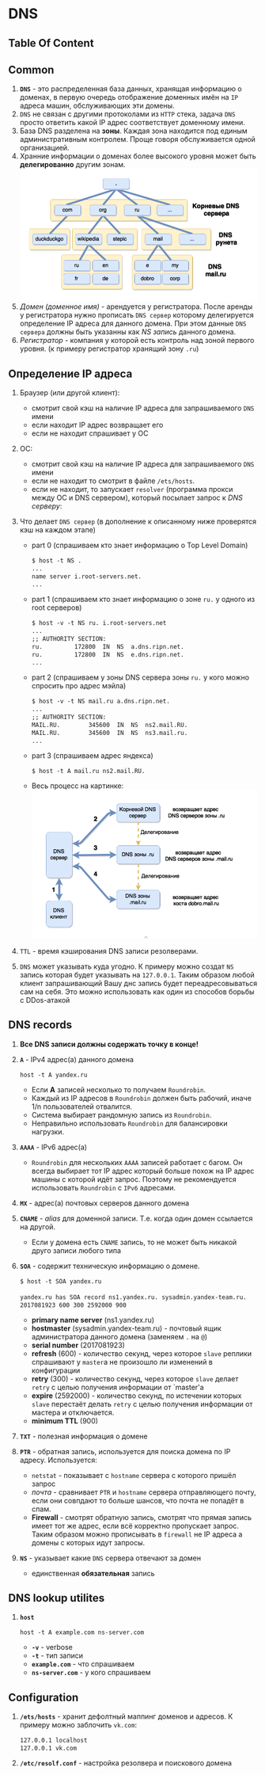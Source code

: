 # DNS

## Table Of Content

## Common
1. **`DNS`** - это распределенная база данных, хранящая информацию о доменах, в первую очередь отображение доменных имён на `IP` адреса машин, обслуживающих эти домены.
1. `DNS` не связан с другими протоколами из `HTTP` стека, задача `DNS` просто ответить какой IP адрес соответствует доменному имени.
1. База DNS разделена на **зоны**. Каждая зона находится под единым административным контролем. Проще говоря обслуживается одной организацией.
1. Хранние информации о доменах более высокого уровня может быть **делегированно** другим зонам.
    ![DNS Hierarhy](../images/dns-hierarchy.png)
1. _Домен (доменное имя)_ - арендуется у регистратора. После аренды у регистратора нужно прописать `DNS сервер` которому делегируется определение IP адреса для данного домена. При этом данные `DNS сервера` должны быть указанны как _NS запись_ данного домена.
1. _Регистратор_ - компания у которой есть контроль над зоной первого уровня. (к примеру регистратор хранящий зону `.ru`)


## Определение IP адреса
1. Браузер (или другой клиент):
    * смотрит свой кэш на наличие IP адреса для запрашиваемого `DNS` имени
    * если находит IP адрес возвращает его
    * если не находит спрашивает у ОС
1. ОС:
    * смотрит свой кэш на наличие IP адреса для запрашиваемого `DNS` имени
    * если не находит то смотрит в файле `/ets/hosts`.
    * если не находит, то запускает `resolver` (программа прокси между ОС и DNS сервером), который посылает запрос к _DNS серверу_:

1. Что делает `DNS сервер` (в дополнение к описанному ниже проверятся кэш на каждом этапе)
    * part 0 (спрашиваем кто знает информацию о Top Level Domain)
        ```shell
        $ host -t NS .
        ...
        name server i.root-servers.net.
        ...
        ```
    * part 1 (спрашиваем кто знает информацию о зоне `ru.` у одного из root серверов)
        ```shell
        $ host -v -t NS ru. i.root-servers.net
        ...
        ;; AUTHORITY SECTION:
        ru.			172800	IN	NS	a.dns.ripn.net.
        ru.			172800	IN	NS	e.dns.ripn.net.
        ...
        ```
    * part 2 (спрашиваем у зоны DNS сервера зоны `ru.` у кого можно спросить про адрес мэйла)
        ```shell
        $ host -v -t NS mail.ru a.dns.ripn.net.
        ...
        ;; AUTHORITY SECTION:
        MAIL.RU.		345600	IN	NS	ns2.mail.RU.
        MAIL.RU.		345600	IN	NS	ns3.mail.ru.
        ...
        ```
    * part 3 (спрашиваем адрес яндекса)
        ```shell
        $ host -t A mail.ru ns2.mail.RU.
        ```
    * Весь процесс на картинке:
    ![DNS resolution](../images/dns-resolution.png)
1. `TTL` - время кэширования DNS записи резолверами.
1. `DNS` может указывать куда угодно. К примеру можно создат `NS` запись которая будет указывать на `127.0.0.1`. Таким образом любой клиент запрашивающий Вашу днс запись будет переадресовываться сам на себя. Это можно использовать как один из способов борьбы с DDos-атакой

## DNS records
1. **Все DNS записи должны содержать точку в конце!**
1. **`A`** - IPv4 адрес(а) данного домена
    ```shell
    host -t A yandex.ru
    ```

    * Если **A** записей несколько то получаем `Roundrobin`.
    * Каждый из IP адресов в `Roundrobin` должен быть рабочий, иначе 1/n пользователей отвалится.
    * Система выбирает рандомную запись из `Roundrobin`.
    * Неправильно использовать `Roundrobin` для балансировки нагрузки.
1. **`AAAA`** - IPv6 адрес(а)
    * `Roundrobin` для нескольких `AAAA` записей работает с багом. Он всегда выбирает тот IP адрес который больше похож на IP адрес машины с которой идёт запрос. Поэтому не рекомендуется использовать `Roundrobin` с `IPv6` адресами.
1. **`MX`**  - адрес(а) почтовых серверов данного домена
1. **`CNAME`** - _alias_ для доменной записи. Т.е. когда один домен ссылается на другой.
    * Если у домена есть `CNAME` запись, то не может быть никакой друго записи любого типа
1. **`SOA`** - содержит техническую информацию о домене.
    ```shell
    $ host -t SOA yandex.ru

    yandex.ru has SOA record ns1.yandex.ru. sysadmin.yandex-team.ru. 2017081923 600 300 2592000 900
    ```
    * **primary name server** (ns1.yandex.ru)
    * **hostmaster** (sysadmin.yandex-team.ru) - почтовый ящик администратора данного домена (заменяем `.` на `@`)
    * **serial number** (2017081923)
    * **refresh** (600) - количество секунд, через которое `slave` реплики спрашивают у `master`а не произошло ли изменений в конфигурации
    * **retry** (300) - количество секунд, через которое `slave` делает `retry` с целью получения информации от `master'a
    * **expire** (2592000) - количество секунд, по истечении которых `slave` перестаёт делать `retry` с целью получения информации от мастера и отключается.
    * **minimum TTL** (900)
1. **`TXT`** - полезная информация о домене
1. **`PTR`** - обратная запись, используется для поиска домена по IP адресу. Используется:
    * `netstat` - показывает с `hostname` сервера с которого пришёл запрос
    * _почта_ - сравнивает `PTR` и `hostname` сервера отправляющего почту, если они совпдают то больше шансов, что почта не попадёт в спам.
    * **Firewall** - смотрят обратную запись, смотрят что прямая запись имеет тот же адрес, если всё корректно пропускает запрос. Таким образом можно прописывать в `firewall` не IP адреса а домены с которых идут запросы.
1. **`NS`** - указывает какие `DNS` сервера отвечают за домен
    * единственная **обязательная** запись

## DNS lookup utilites
1. **`host`**
    ```shell
    host -t A example.com ns-server.com
    ```
    * **`-v`** - verbose
    * **`-t`** - тип записи
    * **`example.com`** - что спрашиваем
    * **`ns-server.com`** - у кого спрашиваем

## Configuration
1. **`/ets/hosts`** - хранит дефолтный маппинг доменов и адресов. К примеру можно заблочить `vk.com`:
    ```
    127.0.0.1 localhost
    127.0.0.1 vk.com
    ```
1. **`/etc/resolf.conf`** - настройка резолвера и поискового домена
